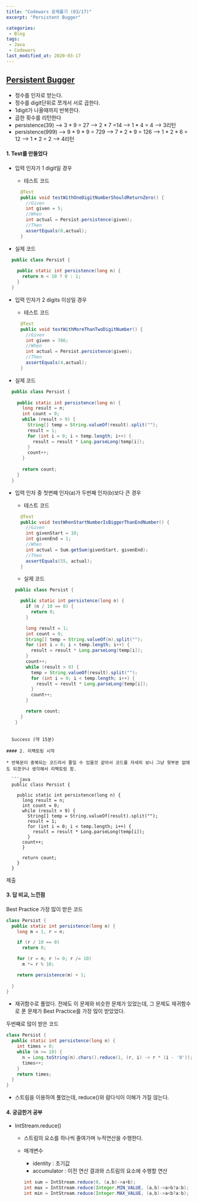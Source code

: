 ```yaml
---
title: "Codewars 문제풀기 (03/17)"
excerpt: "Persistent Bugger"

categories:
 - Blog
tags:
 - Java
 - Codewars
last_modified_at: 2020-03-17
---
```




## [Persistent Bugger](https://www.codewars.com/kata/55bf01e5a717a0d57e0000ec/train/java)

* 정수를 인자로 받는다.
* 정수를 digit단위로 쪼개서 서로 곱한다.
* 1digit가 나올때까지 반복한다.
* 곱한 횟수를 리턴한다
* persistence(39) --> 3 * 9 = 27 --> 2 * 7 =14 --> 1 * 4 = 4 --> 3리턴
* persistence(999) --> 9 * 9 * 9 = 729 --> 7 * 2 * 9 = 126 --> 1 * 2 * 6 = 12 --> 1 * 2 = 2 --> 4리턴


#### 1. Test를 만들었다

* 입력 인자가 1 digit일 경우

  * 테스트 코드

  ``` java
    @Test
    public void testWithOneDigitNumberShouldReturnZero() {
      //Given
      int given = 5;
      //When
      int actual = Persist.persistence(given);
      //Then
      assertEquals(0,actual);
    }
  ```
  
* 실제 코드
  
```java
  public class Persist {
  
    public static int persistence(long n) {
      return n < 10 ? 0 : 1;
    }
  }
```

* 입력 인자가 2 digits 이상일 경우

  * 테스트 코드

  ```java
    @Test
    public void testWithMoreThanTwoDigitNumber() {
      //Given
      int given = 786;
      //When
      int actual = Persist.persistence(given);
      //Then
      assertEquals(4,actual);
    }
  ```
  
* 실제 코드
  
```java
  public class Persist {
  
    public static int persistence(long n) {
      long result = n;
      int count = 0;
      while (result > 9) {
        String[] temp = String.valueOf(result).split("");
        result = 1;
        for (int i = 0; i < temp.length; i++) {
          result = result * Long.parseLong(temp[i]);
        }
        count++;
      }
  
      return count;
    }
  }
```

* 입력 인자 중 첫번째 인자(a)가 두번째 인자(b)보다 큰 경우

  * 테스트 코드

  ```java
    @Test
    public void testWhenStartNumberIsBiggerThanEndNumber() {
      //Given
      int givenStart = 10;
      int givenEnd = 1;
      //When
      int actual = Sum.getSum(givenStart, givenEnd);
      //Then
      assertEquals(55, actual);
    }
  ```

  * 실제 코드 

  ```java
  public class Persist {
  
    public static int persistence(long n) {
      if (n / 10 == 0) {
        return 0;
      }
  
      long result = 1;
      int count = 0;
      String[] temp = String.valueOf(n).split("");
      for (int i = 0; i < temp.length; i++) {
        result = result * Long.parseLong(temp[i]);
      }
      count++;
      while (result > 9) {
        temp = String.valueOf(result).split("");
        for (int i = 0; i < temp.length; i++) {
          result = result * Long.parseLong(temp[i]);
        }
        count++;
      }
  
      return count;
    }
  }
  ```
```
  
  Success (약 15분)

#### 2. 리팩토링 시작

* 반복문이 중복되는 코드라서 줄일 수 있을것 같아서 코드를 자세히 보니 그냥 윗부분 없애도 되겠구나 생각해서 리팩토링 함.

  ```java
  public class Persist {
  
    public static int persistence(long n) {
      long result = n;
      int count = 0;
      while (result > 9) {
        String[] temp = String.valueOf(result).split("");
        result = 1;
        for (int i = 0; i < temp.length; i++) {
          result = result * Long.parseLong(temp[i]);
        }
      count++;
      }

      return count;
    }
  }
```

  제출

####  3. 답 비교, 느낀점

Best Practice 가장 많이 받은 코드

```java
class Persist {
  public static int persistence(long n) {
    long m = 1, r = n;

    if (r / 10 == 0)
      return 0;

    for (r = n; r != 0; r /= 10)
      m *= r % 10;

    return persistence(m) + 1;
    
  }
}
```

* 재귀함수로 풀었다. 전에도 이 문제와 비슷한 문제가 있었는데, 그 문제도 재귀함수로 푼 문제가 Best Practice를 가장 많이 받았었다.

두번째로 많이 받은 코드

```java
class Persist {
  public static int persistence(long n) {
    int times = 0;
    while (n >= 10) {
      n = Long.toString(n).chars().reduce(1, (r, i) -> r * (i - '0'));
      times++;
    }
    return times;
  }
}
```

* 스트림을 이용하여 풀었는데, reduce()와 람다식이 이해가 가질 않는다.




#### 4. 궁금한거 공부

* IntStream.reduce()

  * 스트림의 요소를 하나씩 줄여가며 누적연산을 수행한다.

  * 매개변수

    * identity : 초기값
    * accumulator : 이전 연산 결과와 스트림의 요소에 수행할 연산

    ```java
    int sum = IntStream.reduce(0, (a,b)->a+b);
    int max = IntStream.reduce(Integer.MIN_VALUE, (a,b)->a>b?a:b);
    int min = IntStream.reduce(Integer.MAX_VALUE, (a,b)->a<b?a:b);
    ```

    
